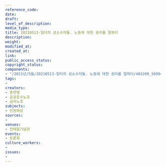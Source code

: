 ```yaml
---
reference_code: 
date: 
draft: 
level_of_description: 
media_type: 
title: 20210513-일터의 성소수자들. 노동에 대한 권리를 말하다
description: 
weight: 
modified_at: 
created_at: 
link: 
public_access_status: 
copyright_status: 
components:
- "/2021년/5월/20210513-일터의 성소수자들. 노동에 대한 권리를 말하다/403209_56994_577.jpg"
tags:
- 
creators:
- 총연맹
- 공공운수노조
- 금속노조
subjects:
- 인권여성
sources:
- 
venues:
- 전태일기념관
events:
- 토론회
culture_workers:
- 
issues:
- 
---
```

